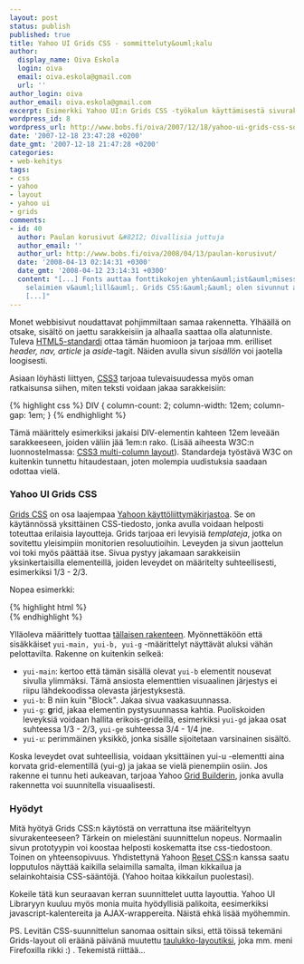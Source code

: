```yaml
---
layout: post
status: publish
published: true
title: Yahoo UI Grids CSS - sommitteluty&ouml;kalu
author:
  display_name: Oiva Eskola
  login: oiva
  email: oiva.eskola@gmail.com
  url: ''
author_login: oiva
author_email: oiva.eskola@gmail.com
excerpt: Esimerkki Yahoo UI:n Grids CSS -työkalun käyttämisestä sivurakenteen määrittelyssä.
wordpress_id: 8
wordpress_url: http://www.bobs.fi/oiva/2007/12/18/yahoo-ui-grids-css-sommittelutyokalu/
date: '2007-12-18 23:47:28 +0200'
date_gmt: '2007-12-18 21:47:28 +0200'
categories:
- web-kehitys
tags:
- css
- yahoo
- layout
- yahoo ui
- grids
comments:
- id: 40
  author: Paulan korusivut &#8212; Oivallisia juttuja
  author_email: ''
  author_url: http://www.bobs.fi/oiva/2008/04/13/paulan-korusivut/
  date: '2008-04-13 02:14:31 +0300'
  date_gmt: '2008-04-12 23:14:31 +0300'
  content: "[...] Fonts auttaa fonttikokojen yhten&auml;ist&auml;misess&auml; eri
    selaimien v&auml;lill&auml;. Grids CSS:&auml;&auml; olen sivunnut aikaisemmin.
    [...]"
---
```

<p>Monet webbisivut noudattavat pohjimmiltaan samaa rakennetta. Ylh&auml;&auml;ll&auml; on otsake, sis&auml;lt&ouml; on jaettu sarakkeisiin ja alhaalla saattaa olla alatunniste. Tuleva <a href="http://www.alistapart.com/articles/previewofhtml5">HTML5-standardi</a> ottaa t&auml;m&auml;n huomioon ja tarjoaa mm. erilliset <em>header, nav, article</em> ja <em>aside</em>-tagit. N&auml;iden avulla sivun <em>sis&auml;ll&ouml;n</em> voi jaotella loogisesti.</p>
<p>Asiaan l&ouml;yh&auml;sti liittyen, <a href="http://www.alistapart.com/articles/css3multicolumn/">CSS3</a> tarjoaa tulevaisuudessa my&ouml;s oman ratkaisunsa siihen, miten teksti voidaan jakaa sarakkeisiin:</p>
{% highlight css %}
DIV {
    column-count: 2;
    column-width: 12em;
    column-gap: 1em;
}
{% endhighlight %}
<p>T&auml;m&auml; m&auml;&auml;rittely esimerkiksi jakaisi DIV-elementin kahteen 12em leve&auml;&auml;n sarakkeeseen, joiden v&auml;liin j&auml;&auml; 1em:n rako. (Lis&auml;&auml; aiheesta W3C:n luonnostelmassa: <a href="http://www.w3.org/TR/css3-multicol/">CSS3 multi-column layout</a>). Standardeja ty&ouml;st&auml;v&auml; W3C on kuitenkin tunnettu hitaudestaan, joten molempia uudistuksia saadaan odottaa viel&auml;.</p>
<h3>Yahoo UI Grids CSS</h3>
<p><a href="http://developer.yahoo.com/yui/grids/">Grids CSS</a> on osa laajempaa <a href="http://developer.yahoo.com/yui/">Yahoon k&auml;ytt&ouml;liittym&auml;kirjastoa</a>. Se on k&auml;yt&auml;nn&ouml;ss&auml; yksitt&auml;inen CSS-tiedosto, jonka avulla voidaan helposti toteuttaa erilaisia layoutteja. Grids tarjoaa eri levyisi&auml; <em>templateja</em>, jotka on sovitettu yleisimpiin monitorien resoluutioihin. Leveyden ja sivun jaottelun voi toki my&ouml;s p&auml;&auml;tt&auml;&auml; itse. Sivua pystyy jakamaan sarakkeisiin yksinkertaisilla elementeill&auml;, joiden leveydet on m&auml;&auml;ritelty suhteellisesti, esimerkiksi 1/3 - 2/3.<br />
<a id="more"></a><a id="more-8"></a></p>
<p>Nopea esimerkki:</p>
{% highlight html %}
<body>
  <div id="doc">
    <div id="hd"><!-- header --></div>
    <div id="bd"><!-- body -->
      <div id="yui-main">
        <div class="yui-b">
          <div class="yui-g">
            <div class="yui-u first"></div>
            <div class="yui-u"></div>
          </div>
        </div>
      </div>
    </div>
    <div id="ft"></div> <!-- footer -->
  </div>
</body>
{% endhighlight %}

<p>Yll&auml;oleva m&auml;&auml;rittely tuottaa <a href="{{ site.baseurl }}/images/2007/12/test.html" title="Yahoo UI Grid testisivu">t&auml;llaisen rakenteen</a>. My&ouml;nnett&auml;k&ouml;&ouml;n ett&auml; sis&auml;kk&auml;iset <code>yui-main, yui-b, yui-g</code> -m&auml;&auml;rittelyt n&auml;ytt&auml;v&auml;t aluksi v&auml;h&auml;n pelottavilta. Rakenne on kuitenkin selke&auml;:</p>
<ul>
<li><code>yui-main</code>: kertoo ett&auml; t&auml;m&auml;n sis&auml;ll&auml; olevat <code>yui-b</code> elementit nousevat sivulla ylimm&auml;ksi. T&auml;m&auml; ansiosta elementtien visuaalinen j&auml;rjestys ei riipu l&auml;hdekoodissa olevasta j&auml;rjestyksest&auml;.</li>
<li><code>yui-b</code>: B niin kuin "Block". Jakaa sivua vaakasuunnassa.</li>
<li><code>yui-g</code>: <strong>g</strong>rid, jakaa elementin pystysuunnassa kahtia. Puoliskoiden leveyksi&auml; voidaan hallita erikois-grideill&auml;, esimerkiksi <code>yui-gd</code> jakaa osat suhteessa 1/3 - 2/3, <code>yui-ge</code> suhteessa 3/4 - 1/4 jne.</li>
<li><code>yui-u</code>: perimm&auml;inen yksikk&ouml;, jonka sis&auml;lle sijoitetaan varsinainen sis&auml;lt&ouml;.</li>
</ul>
<p>Koska leveydet ovat suhteellisia, voidaan yksitt&auml;inen yui-u -elementti aina korvata grid-elementill&auml; (yui-g) ja jakaa se viel&auml; pienempiin osiin. Jos rakenne ei tunnu heti aukeavan, tarjoaa Yahoo <a href="http://developer.yahoo.com/yui/grids/builder/">Grid Builderin</a>, jonka avulla rakennetta voi suunnitella visuaalisesti.</p>
<h3>Hy&ouml;dyt</h3>
<p>Mit&auml; hy&ouml;ty&auml; Grids CSS:n k&auml;yt&ouml;st&auml; on verrattuna itse m&auml;&auml;riteltyyn sivurakenteeseen? T&auml;rkein on mielest&auml;ni suunnittelun nopeus. Normaalin sivun prototyypin voi koostaa helposti koskematta itse css-tiedostoon. Toinen on yhteensopivuus. Yhdistettyn&auml; Yahoon <a href="http://developer.yahoo.com/yui/reset/">Reset CSS</a>:n kanssa saatu lopputulos n&auml;ytt&auml;&auml; kaikilla selaimilla samalta, ilman kikkailua ja selainkohtaisia CSS-s&auml;&auml;nt&ouml;j&auml;. (Yahoo hoitaa kikkailun puolestasi).</p>
<p>Kokeile t&auml;t&auml; kun seuraavan kerran suunnittelet uutta layouttia. Yahoo UI Libraryyn kuuluu my&ouml;s monia muita hy&ouml;dyllisi&auml; palikoita, eesimerkiksi javascript-kalentereita ja AJAX-wrappereita. N&auml;ist&auml; ehk&auml; lis&auml;&auml; my&ouml;hemmin.</p>
<p>PS. Levit&auml;n CSS-suunnittelun sanomaa osittain siksi, ett&auml; t&ouml;iss&auml; tekem&auml;ni Grids-layout oli er&auml;&auml;n&auml; p&auml;iv&auml;n&auml; muutettu <a href="http://en.wikipedia.org/wiki/Tableless_web_design">taulukko-layoutiksi</a>, joka mm. meni Firefoxilla rikki :) . Tekemist&auml; riitt&auml;&auml;...</p>
